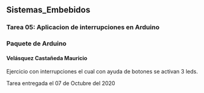 ## Sistemas_Embebidos 
### Tarea 05: Aplicacion de interrupciones en Arduino 
### Paquete de Arduino
#### Velásquez Castañeda Mauricio
Ejercicio con interrupciones el cual con ayuda de botones se activan 3 leds.

Tarea entregada el 07 de Octubre del 2020
